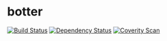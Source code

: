 # botter
[![Build Status](https://travis-ci.org/davidvanlaatum/botter.svg?branch=master)](https://travis-ci.org/davidvanlaatum/botter)
[![Dependency Status](https://www.versioneye.com/user/projects/57c2eeb969d949002f38d619/badge.svg?style=flat-square)](https://www.versioneye.com/user/projects/57c2eeb969d949002f38d619)
[![Coverity Scan](https://scan.coverity.com/projects/10025/badge.svg)](https://scan.coverity.com/projects/davidvanlaatum-botter)
